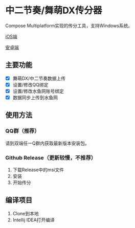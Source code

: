 # 中二节奏/舞萌DX传分器

Compose Multiplatform实现的传分工具，支持Windows系统。

[iOS端](https://github.com/Louiswu2011/chafenqi)

[安卓端](https://github.com/Louiswu2011/chafenqi-android)

## 主要功能
- [x] 舞萌DX/中二节奏数据上传
- [x] 设置/修改QQ绑定
- [x] 设置/修改水鱼网账号绑定
- [x] 数据同步上传到水鱼网

## 使用方法
### QQ群（推荐）
请到双端任一Q群内获取最新版本安装包。
### Github Release（更新较慢，不推荐）
1. 下载Release中的msi文件
2. 安装
3. 开始传分

## 编译项目
1. Clone到本地
2. Intellij IDEA打开编译
